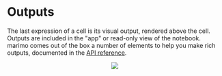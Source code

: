 # Outputs

The last expression of a cell is its visual output, rendered above the cell.
Outputs are included in the "app" or read-only view of the notebook. marimo
comes out of the box a number of elements to help you make rich outputs,
documented in the [API reference](/api/index/).


<div align="center">
<figure>
<img src="/_static/outputs.gif"/>
</figure>
</div>
